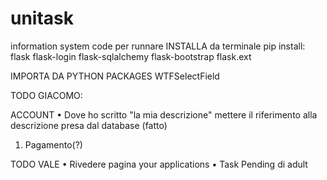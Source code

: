 # unitask
information system code
per runnare INSTALLA da terminale pip install:
flask 
flask-login 
flask-sqlalchemy
flask-bootstrap
flask.ext

IMPORTA DA PYTHON PACKAGES
WTFSelectField

TODO GIACOMO:

ACCOUNT
• Dove ho scritto "la mia descrizione" mettere il riferimento alla descrizione presa dal database (fatto)

1) Pagamento(?)

TODO VALE
• Rivedere pagina your applications
• Task Pending di adult



